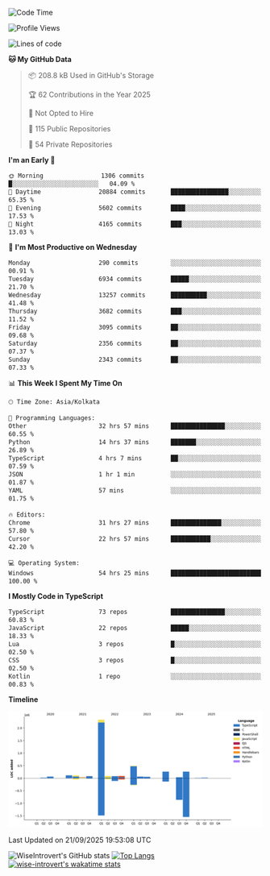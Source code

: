 <!--START_SECTION:waka-->
![Code Time](http://img.shields.io/badge/Code%20Time-4%2C283%20hrs%2037%20mins-blue)

![Profile Views](http://img.shields.io/badge/Profile%20Views-8-blue)

![Lines of code](https://img.shields.io/badge/From%20Hello%20World%20I%27ve%20Written-4.1%20million%20lines%20of%20code-blue)

**🐱 My GitHub Data** 

> 📦 208.8 kB Used in GitHub's Storage 
 > 
> 🏆 62 Contributions in the Year 2025
 > 
> 🚫 Not Opted to Hire
 > 
> 📜 115 Public Repositories 
 > 
> 🔑 54 Private Repositories 
 > 
**I'm an Early 🐤** 

```text
🌞 Morning                1306 commits        █░░░░░░░░░░░░░░░░░░░░░░░░   04.09 % 
🌆 Daytime                20884 commits       ████████████████░░░░░░░░░   65.35 % 
🌃 Evening                5602 commits        ████░░░░░░░░░░░░░░░░░░░░░   17.53 % 
🌙 Night                  4165 commits        ███░░░░░░░░░░░░░░░░░░░░░░   13.03 % 
```
📅 **I'm Most Productive on Wednesday** 

```text
Monday                   290 commits         ░░░░░░░░░░░░░░░░░░░░░░░░░   00.91 % 
Tuesday                  6934 commits        █████░░░░░░░░░░░░░░░░░░░░   21.70 % 
Wednesday                13257 commits       ██████████░░░░░░░░░░░░░░░   41.48 % 
Thursday                 3682 commits        ███░░░░░░░░░░░░░░░░░░░░░░   11.52 % 
Friday                   3095 commits        ██░░░░░░░░░░░░░░░░░░░░░░░   09.68 % 
Saturday                 2356 commits        ██░░░░░░░░░░░░░░░░░░░░░░░   07.37 % 
Sunday                   2343 commits        ██░░░░░░░░░░░░░░░░░░░░░░░   07.33 % 
```


📊 **This Week I Spent My Time On** 

```text
🕑︎ Time Zone: Asia/Kolkata

💬 Programming Languages: 
Other                    32 hrs 57 mins      ███████████████░░░░░░░░░░   60.55 % 
Python                   14 hrs 37 mins      ███████░░░░░░░░░░░░░░░░░░   26.89 % 
TypeScript               4 hrs 7 mins        ██░░░░░░░░░░░░░░░░░░░░░░░   07.59 % 
JSON                     1 hr 1 min          ░░░░░░░░░░░░░░░░░░░░░░░░░   01.87 % 
YAML                     57 mins             ░░░░░░░░░░░░░░░░░░░░░░░░░   01.75 % 

🔥 Editors: 
Chrome                   31 hrs 27 mins      ██████████████░░░░░░░░░░░   57.80 % 
Cursor                   22 hrs 57 mins      ███████████░░░░░░░░░░░░░░   42.20 % 

💻 Operating System: 
Windows                  54 hrs 25 mins      █████████████████████████   100.00 % 
```

**I Mostly Code in TypeScript** 

```text
TypeScript               73 repos            ███████████████░░░░░░░░░░   60.83 % 
JavaScript               22 repos            █████░░░░░░░░░░░░░░░░░░░░   18.33 % 
Lua                      3 repos             █░░░░░░░░░░░░░░░░░░░░░░░░   02.50 % 
CSS                      3 repos             █░░░░░░░░░░░░░░░░░░░░░░░░   02.50 % 
Kotlin                   1 repo              ░░░░░░░░░░░░░░░░░░░░░░░░░   00.83 % 
```



**Timeline**

![Lines of Code chart](https://raw.githubusercontent.com/wise-introvert/wise-introvert/master/assets/bar_graph.png)


 Last Updated on 21/09/2025 19:53:08 UTC
<!--END_SECTION:waka-->

![WiseIntrovert's GitHub stats](https://github-readme-stats.vercel.app/api?username=wise-introvert&count_private=true&show_icons=true)
[![Top Langs](https://github-readme-stats.vercel.app/api/top-langs/?username=wise-introvert&langs_count=10)](https://github.com/anuraghazra/github-readme-stats)
[![wise-introvert's wakatime stats](https://github-readme-stats.vercel.app/api/wakatime?username=wiseintrovert)](https://github.com/anuraghazra/github-readme-stats)

